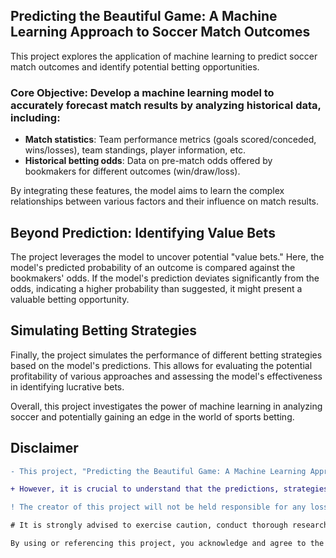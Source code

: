 ## Predicting the Beautiful Game: A Machine Learning Approach to Soccer Match Outcomes

This project explores the application of machine learning to predict soccer match outcomes and identify potential betting opportunities.

### Core Objective: Develop a machine learning model to accurately forecast match results by analyzing historical data, including:

- **Match statistics**: Team performance metrics (goals scored/conceded, wins/losses), team standings, player information, etc.
- **Historical betting odds**: Data on pre-match odds offered by bookmakers for different outcomes (win/draw/loss).

By integrating these features, the model aims to learn the complex relationships between various factors and their influence on match results.

## Beyond Prediction: Identifying Value Bets

The project leverages the model to uncover potential "value bets." Here, the model's predicted probability of an outcome is compared against the bookmakers' odds. If the model's prediction deviates significantly from the odds, indicating a higher probability than suggested, it might present a valuable betting opportunity.

## Simulating Betting Strategies

Finally, the project simulates the performance of different betting strategies based on the model's predictions. This allows for evaluating the potential profitability of various approaches and assessing the model's effectiveness in identifying lucrative bets.

Overall, this project investigates the power of machine learning in analyzing soccer and potentially gaining an edge in the world of sports betting.



## Disclaimer
```diff
- This project, "Predicting the Beautiful Game: A Machine Learning Approach to Soccer Match Outcomes," is intended solely for educational and research purposes. It serves as a demonstration of applying machine learning techniques to analyze soccer match data and explore potential betting opportunities.

+ However, it is crucial to understand that the predictions, strategies, and simulations presented in this project should not be used as a basis for actual betting or gambling activities. The results and findings are purely for illustrative purposes and do not guarantee any real-world outcomes or financial gains.

! The creator of this project will not be held responsible for any losses, damages, or consequences that may arise from the misuse or misinterpretation of the information provided. Any decision to engage in betting or gambling activities based on the project's outputs is solely at the user's own risk.

# It is strongly advised to exercise caution, conduct thorough research, and consult with professionals before making any real-world betting or gambling decisions. The project's purpose is to explore the potential applications of machine learning in sports analytics and should not be treated as a definitive guide for betting strategies or financial advice.

By using or referencing this project, you acknowledge and agree to the terms of this disclaimer and assume full responsibility for your actions and any resulting consequences.
```

